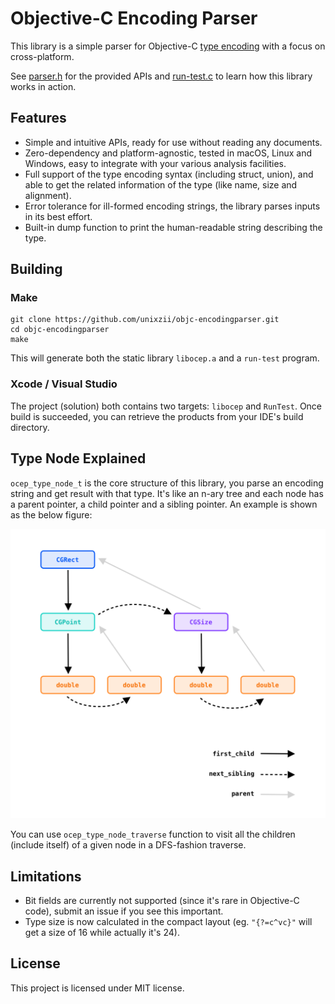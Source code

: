 # Objective-C Encoding Parser

This library is a simple parser for Objective-C [type encoding](https://developer.apple.com/library/archive/documentation/Cocoa/Conceptual/ObjCRuntimeGuide/Articles/ocrtTypeEncodings.html) with a focus on cross-platform.

See [parser.h](./parser.h) for the provided APIs and [run-test.c](./run-test.c) to learn how this library works in action.

## Features

* Simple and intuitive APIs, ready for use without reading any documents.
* Zero-dependency and platform-agnostic, tested in macOS, Linux and Windows, easy to integrate with your various analysis facilities.
* Full support of the type encoding syntax (including struct, union), and able to get the related information of the type (like name, size and alignment).
* Error tolerance for ill-formed encoding strings, the library parses inputs in its best effort.
* Built-in dump function to print the human-readable string describing the type.

## Building

### Make

```
git clone https://github.com/unixzii/objc-encodingparser.git
cd objc-encodingparser
make
```

This will generate both the static library `libocep.a` and a `run-test` program.

### Xcode / Visual Studio

The project (solution) both contains two targets: `libocep` and `RunTest`. Once build is succeeded, you can retrieve the products from your IDE's build directory.

## Type Node Explained

`ocep_type_node_t` is the core structure of this library, you parse an encoding string and get result with that type. It's like an n-ary tree and each node has a parent pointer, a child pointer and a sibling pointer. An example is shown as the below figure:

![Example Node](./misc/node_structure.png)

You can use `ocep_type_node_traverse` function to visit all the children (include itself) of a given node in a DFS-fashion traverse.

## Limitations

* Bit fields are currently not supported (since it's rare in Objective-C code), submit an issue if you see this important.
* Type size is now calculated in the compact layout (eg. `"{?=c^vc}"` will get a size of 16 while actually it's 24).

## License

This project is licensed under MIT license.